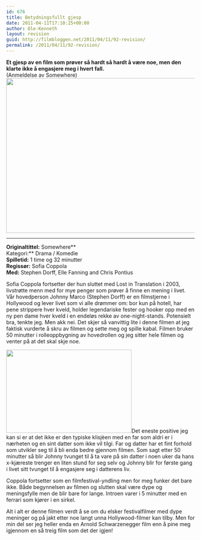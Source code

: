 ```yaml
---
id: 676
title: Betydningsfullt gjesp
date: 2011-04-11T17:10:25+00:00
author: Ole-Kenneth
layout: revision
guid: http://filmbloggen.net/2011/04/11/92-revision/
permalink: /2011/04/11/92-revision/
---
```

**Et gjesp av en film som prøver så hardt så hardt å være noe, men den klarte ikke å engasjere meg i hvert fall.**  
(Anmeldelse av Somewhere)  
[<img class="size-medium wp-image-93 alignnone" src="http://filmbloggen.webalive.no/files/2011/04/somewhere2.jpg?w=300" alt="" width="624" height="413" />](http://filmbloggen.webalive.no/files/2011/04/somewhere2.jpg)  
 ****

**Originaltittel:** Somewhere**  
Kategori:** Drama / Komedie  
**Spilletid:** 1 time og 32 minutter  
**Regissør:** Sofia Coppola  
**Med:** Stephen Dorff, Elle Fanning and Chris Pontius

Sofia Coppola fortsetter der hun sluttet med Lost in Translation i 2003, livstrøtte menn med for mye penger som prøver å finne en mening i livet. Vår hovedperson Johnny Marco (Stephen Dorff) er en filmstjerne i Hollywood og lever livet som vi alle drømmer om: bor kun på hotell, har pene strippere hver kveld, holder legendariske fester og hooker opp med en ny pen dame hver kveld i en endeløs rekke av one-night-stands. Potensielt bra, tenkte jeg. Men akk nei. Det skjer så vanvittig lite i denne filmen at jeg faktisk vurderte å skru av filmen og sette meg og spille kabal. Filmen bruker 50 minutter i rolleoppbygning av hovedrollen og jeg sitter hele filmen og venter på at det skal skje noe.

[<img class="size-medium wp-image-94 alignleft" src="http://filmbloggen.webalive.no/files/2011/04/somewhere3.jpg?w=300" alt="" width="335" height="222" />](http://filmbloggen.webalive.no/files/2011/04/somewhere3.jpg)Det eneste positive jeg kan si er at det ikke er den typiske klisjèen med en far som aldri er i nærheten og en sint datter som ikke vil tilgi. Far og datter har et fint forhold som utvikler seg til å bli enda bedre gjennom filmen. Som sagt etter 50 minutter så blir Johnny tvunget til å ta vare på sin datter i noen uker da hans x-kjæreste trenger en liten stund for seg selv og Johnny blir for første gang i livet sitt tvunget til å engasjere seg i datterens liv.

Coppola fortsetter som en filmfestival-yndling men for meg funker det bare ikke. Både begynnelsen av filmen og slutten skal være dype og meningsfylle men de blir bare for lange. Introen varer i 5 minutter med en ferrari som kjører i en sirkel.

Alt i alt er denne filmen verdt å se om du elsker festivalfilmer med dype meninger og på jakt etter noe langt unna Hollywood-filmer kan tilby. Men for min del ser jeg heller enda en Arnold Schwarzenegger film enn å pine meg igjennom en så treig film som det der igjen!